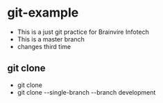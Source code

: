 # git-example
- This is a just git practice for Brainvire Infotech
- This is a master branch
- changes third time

## git clone
- git clone <link>
- git clone --single-branch --branch development <link>
